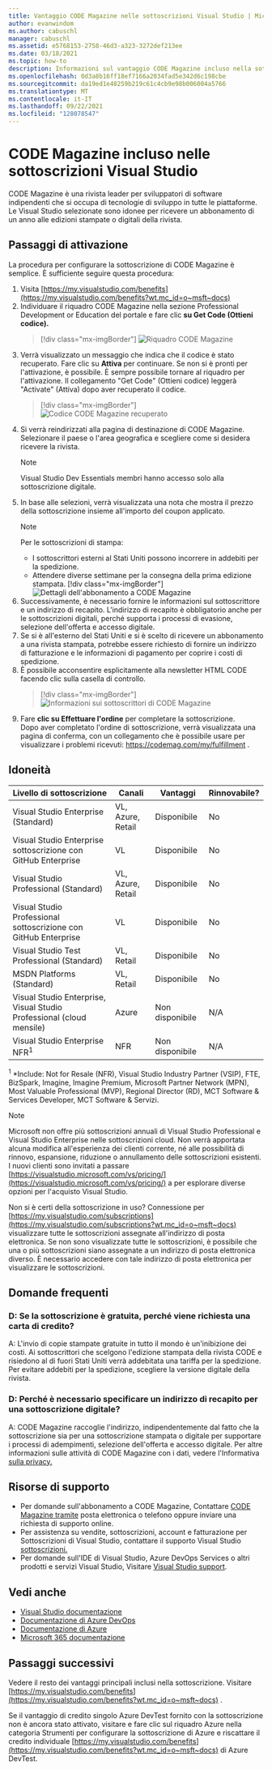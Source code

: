 ```yaml
---
title: Vantaggio CODE Magazine nelle sottoscrizioni Visual Studio | Microsoft Docs
author: evanwindom
ms.author: cabuschl
manager: cabuschl
ms.assetid: e5768153-2758-46d3-a323-3272def213ee
ms.date: 03/18/2021
ms.topic: how-to
description: Informazioni sul vantaggio CODE Magazine incluso nella sottoscrizione Visual Studio sottoscrizione.
ms.openlocfilehash: 0d3a8b16ff18ef7166a2034fad5e342d6c198cbe
ms.sourcegitcommit: da19ed1e48259b219c61c4cb9e98b006004a5766
ms.translationtype: MT
ms.contentlocale: it-IT
ms.lasthandoff: 09/22/2021
ms.locfileid: "128078547"
---
```

# <a name="code-magazine-included-in-visual-studio-subscriptions"></a>CODE Magazine incluso nelle sottoscrizioni Visual Studio

CODE Magazine è una rivista leader per sviluppatori di software indipendenti che si occupa di tecnologie di sviluppo in tutte le piattaforme.  Le Visual Studio selezionate sono idonee per ricevere un abbonamento di un anno alle edizioni stampate o digitali della rivista.

## <a name="activation-steps"></a>Passaggi di attivazione
La procedura per configurare la sottoscrizione di CODE Magazine è semplice.  È sufficiente seguire questa procedura:

1. Visita [https://my.visualstudio.com/benefits](https://my.visualstudio.com/benefits?wt.mc_id=o~msft~docs)
2. Individuare il riquadro CODE Magazine nella sezione Professional Development or Education del portale e fare clic **su Get Code (Ottieni codice).**
   > [!div class="mx-imgBorder"]
   > ![Riquadro CODE Magazine](_img/vs-code-magazine/vs-code-magazine-tile.png "Riquadro CODE Magazine")
3. Verrà visualizzato un messaggio che indica che il codice è stato recuperato.  Fare clic su **Attiva** per continuare.  Se non si è pronti per l'attivazione, è possibile.  È sempre possibile tornare al riquadro per l'attivazione.  Il collegamento "Get Code" (Ottieni codice) leggerà "Activate" (Attiva) dopo aver recuperato il codice.
   > [!div class="mx-imgBorder"]
   > ![Codice CODE Magazine recuperato](_img/vs-code-magazine/vs-code-magazine-success.png "Codice recuperato correttamente")
4. Si verrà reindirizzati alla pagina di destinazione di CODE Magazine. Selezionare il paese o l'area geografica e scegliere come si desidera ricevere la rivista. 
   > [!NOTE]
   > Visual Studio Dev Essentials membri hanno accesso solo alla sottoscrizione digitale. 
5. In base alle selezioni, verrà visualizzata una nota che mostra il prezzo della sottoscrizione insieme all'importo del coupon applicato.
   > [!NOTE]
   > Per le sottoscrizioni di stampa:
   > - I sottoscrittori esterni al Stati Uniti possono incorrere in addebiti per la spedizione. 
   > - Attendere diverse settimane per la consegna della prima edizione stampata.
      > [!div class="mx-imgBorder"]
      > ![Dettagli dell'abbonamento a CODE Magazine](_img/vs-code-magazine/vs-code-magazine-details.png "Dettagli e prezzo della sottoscrizione")
6. Successivamente, è necessario fornire le informazioni sul sottoscrittore e un indirizzo di recapito.  L'indirizzo di recapito è obbligatorio anche per le sottoscrizioni digitali, perché supporta i processi di evasione, selezione dell'offerta e accesso digitale.
7. Se si è all'esterno del Stati Uniti e si è scelto di ricevere un abbonamento a una rivista stampata, potrebbe essere richiesto di fornire un indirizzo di fatturazione e le informazioni di pagamento per coprire i costi di spedizione. 
8. È possibile acconsentire esplicitamente alla newsletter HTML CODE facendo clic sulla casella di controllo.
   > [!div class="mx-imgBorder"]
   > ![Informazioni sui sottoscrittori di CODE Magazine](_img/vs-code-magazine/vs-code-magazine-subscriber-info.png "Informazioni sul sottoscrittore e indirizzo di recapito")
9. Fare **clic su Effettuare l'ordine** per completare la sottoscrizione.  
Dopo aver completato l'ordine di sottoscrizione, verrà visualizzata una pagina di conferma, con un collegamento che è possibile usare per visualizzare i problemi ricevuti: https://codemag.com/my/fulfillment . 

## <a name="eligibility"></a>Idoneità
| Livello di sottoscrizione                                                 |     Canali                                            | Vantaggi                                                          | Rinnovabile?    |
|--------------------------------------------------------------------|---------------------------------------------------------|------------------------------------------------------------------|---------------|
| Visual Studio Enterprise (Standard)   | VL, Azure, Retail| Disponibile       |  No          |
| Visual Studio Enterprise sottoscrizione con GitHub Enterprise   | VL| Disponibile       |  No          |
| Visual Studio Professional (Standard) | VL, Azure, Retail                                       | Disponibile                                                            |  No          |
| Visual Studio Professional sottoscrizione con GitHub Enterprise | VL                                      | Disponibile                                                            |  No          |
| Visual Studio Test Professional (Standard)                         | VL, Retail                                              | Disponibile                                             |  No          |
| MSDN Platforms (Standard)                                          | VL, Retail                                              | Disponibile                                              |  No          |
| Visual Studio Enterprise, Visual Studio Professional (cloud mensile) | Azure | Non disponibile | N/A |
| Visual Studio Enterprise NFR<sup>1</sup> | NFR | Non disponibile | N/A |

<sup>1</sup> *Include: Not for Resale (NFR), Visual Studio Industry Partner (VSIP), FTE, BizSpark, Imagine, Imagine Premium, Microsoft Partner Network (MPN), Most Valuable Professional (MVP), Regional Director (RD), MCT Software & Services Developer, MCT Software & Servizi.  

> [!NOTE]
> Microsoft non offre più sottoscrizioni annuali di Visual Studio Professional e Visual Studio Enterprise nelle sottoscrizioni cloud. Non verrà apportata alcuna modifica all'esperienza dei clienti corrente, né alle possibilità di rinnovo, espansione, riduzione o annullamento delle sottoscrizioni esistenti. I nuovi clienti sono invitati a passare [https://visualstudio.microsoft.com/vs/pricing/](https://visualstudio.microsoft.com/vs/pricing/) a per esplorare diverse opzioni per l'acquisto Visual Studio.

Non si è certi della sottoscrizione in uso?  Connessione per [https://my.visualstudio.com/subscriptions](https://my.visualstudio.com/subscriptions?wt.mc_id=o~msft~docs) visualizzare tutte le sottoscrizioni assegnate all'indirizzo di posta elettronica. Se non sono visualizzate tutte le sottoscrizioni, è possibile che una o più sottoscrizioni siano assegnate a un indirizzo di posta elettronica diverso.  È necessario accedere con tale indirizzo di posta elettronica per visualizzare le sottoscrizioni.

## <a name="frequently-asked-questions"></a>Domande frequenti
### <a name="q-if-the-subscription-is-free-why-am-i-being-asked-for-a-credit-card"></a>D: Se la sottoscrizione è gratuita, perché viene richiesta una carta di credito?  
A: L'invio di copie stampate gratuite in tutto il mondo è un'inibizione dei costi.  Ai sottoscrittori che scelgono l'edizione stampata della rivista CODE e risiedono al di fuori Stati Uniti verrà addebitata una tariffa per la spedizione. Per evitare addebiti per la spedizione, scegliere la versione digitale della rivista. 

### <a name="q-why-do-i-need-to-provide-a-delivery-address-for-a-digital-subscription"></a>D: Perché è necessario specificare un indirizzo di recapito per una sottoscrizione digitale?
A: CODE Magazine raccoglie l'indirizzo, indipendentemente dal fatto che la sottoscrizione sia per una sottoscrizione stampata o digitale per supportare i processi di adempimenti, selezione dell'offerta e accesso digitale.  Per altre informazioni sulle attività di CODE Magazine con i dati, vedere l'Informativa [sulla privacy.](https://www.codemag.com/Home/Privacy)

## <a name="support-resources"></a>Risorse di supporto
- Per domande sull'abbonamento a CODE Magazine,  Contattare [CODE Magazine tramite](https://www.codemag.com/contact) posta elettronica o telefono oppure inviare una richiesta di supporto online.
- Per assistenza su vendite, sottoscrizioni, account e fatturazione per Sottoscrizioni di Visual Studio, contattare il supporto Visual Studio [sottoscrizioni.](https://my.visualstudio.com/gethelp)
- Per domande sull'IDE di Visual Studio, Azure DevOps Services o altri prodotti e servizi Visual Studio,  Visitare [Visual Studio support](https://visualstudio.microsoft.com/support/).

## <a name="see-also"></a>Vedi anche
- [Visual Studio documentazione](/visualstudio/)
- [Documentazione di Azure DevOps](/azure/devops/)
- [Documentazione di Azure](/azure/)
- [Microsoft 365 documentazione](/microsoft-365/)

## <a name="next-steps"></a>Passaggi successivi
Vedere il resto dei vantaggi principali inclusi nella sottoscrizione. Visitare [https://my.visualstudio.com/benefits](https://my.visualstudio.com/benefits?wt.mc_id=o~msft~docs) .

Se il vantaggio di credito singolo Azure DevTest fornito con la sottoscrizione non è ancora stato attivato, visitare e fare clic sul riquadro Azure nella categoria Strumenti per configurare la sottoscrizione di Azure e riscattare il credito individuale [https://my.visualstudio.com/benefits](https://my.visualstudio.com/benefits?wt.mc_id=o~msft~docs) di Azure DevTest.